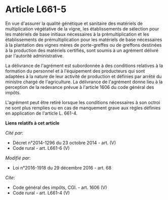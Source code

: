 # Article L661-5

En vue d'assurer la qualité génétique et sanitaire des matériels de multiplication végétative de la vigne, les établissements
de sélection pour les matériels de base initiaux nécessaires à la prémultiplication et les établissements de
prémultiplication pour les matériels de base nécessaires à la plantation des vignes mères de porte-greffes ou de greffons
destinées à la production des matériels certifiés, sont soumis à un agrément délivré par l'autorité administrative. 

La délivrance de l'agrément est subordonnée à des conditions relatives à la formation du personnel et à l'équipement des
producteurs qui sont adaptées à la nature de leur activité de production et définies par arrêté du ministre chargé de
l'agriculture. La délivrance de l'agrément donne lieu à la perception de la redevance prévue à l'article 1606 du code général
des impôts. 

L'agrément peut être retiré lorsque les conditions nécessaires à son octroi ne sont plus remplies ou en cas de manquement
grave aux règles définies en application de l'article L. 661-4.

**Liens relatifs à cet article**

_Cité par_:

  - Décret n°2014-1296 du 23 octobre 2014 - art. (V)
  - Code rural - art. L661-6 (V)

_Modifié par_:

  - Loi n°2016-1918 du 29 décembre 2016 - art. 68

_Cite_:

  - Code général des impôts, CGI. - art. 1606 (V)
  - Code rural - art. L661-4 (V)
